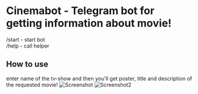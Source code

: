 #  Cinemabot - Telegram bot for getting information about movie!
/start - start bot \
/help - call helper

## How to use
enter name of the tv-show and then you'll get poster, title and description of the requested movie!
![Screenshot](./pics/start.jpg)
![Screenshot2](./pics/body.jpg)

